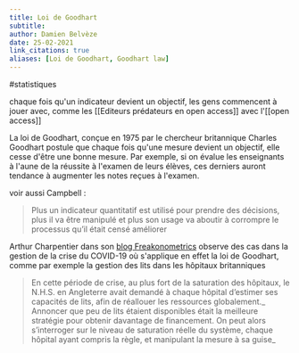 ```yaml
---
title: Loi de Goodhart
subtitle:
author: Damien Belvèze
date: 25-02-2021
link_citations: true
aliases: [Loi de Goodhart, Goodhart law]
---
```


#statistiques 

chaque fois qu'un indicateur devient un objectif, les gens commencent à jouer avec, comme les [[Editeurs prédateurs en open access]] avec l'[[open access]]

La loi de Goodhart, conçue en 1975 par le chercheur britannique Charles Goodhart postule que chaque fois qu'une mesure devient un objectif, elle cesse d'être une bonne mesure. 
Par exemple, si on évalue les enseignants à l'aune de la réussite à l'examen de leurs élèves, ces derniers auront tendance à augmenter les notes reçues à l'examen. 

voir aussi Campbell : 

> Plus un indicateur quantitatif est utilisé pour prendre des décisions, plus il va être manipulé et plus son usage va aboutir à corrompre le processus qu’il était censé améliorer

Arthur Charpentier dans son [blog Freakonometrics](https://freakonometrics.hypotheses.org/61681) observe des cas dans la gestion de la crise du COVID-19 où s'applique en effet la loi de Goodhart, comme par exemple la gestion des lits dans les hôpitaux britanniques 

>En cette période de crise, au plus fort de la saturation des hôpitaux, le N.H.S. en Angleterre avait demandé à chaque hôpital d’estimer ses capacités de lits, afin de réallouer les ressources globalement._ Annoncer que peu de lits étaient disponibles était la meilleure stratégie pour obtenir davantage de financement. On peut alors s’interroger sur le niveau de saturation réelle du système, chaque hôpital ayant compris la règle, et manipulant la mesure à sa guise_

